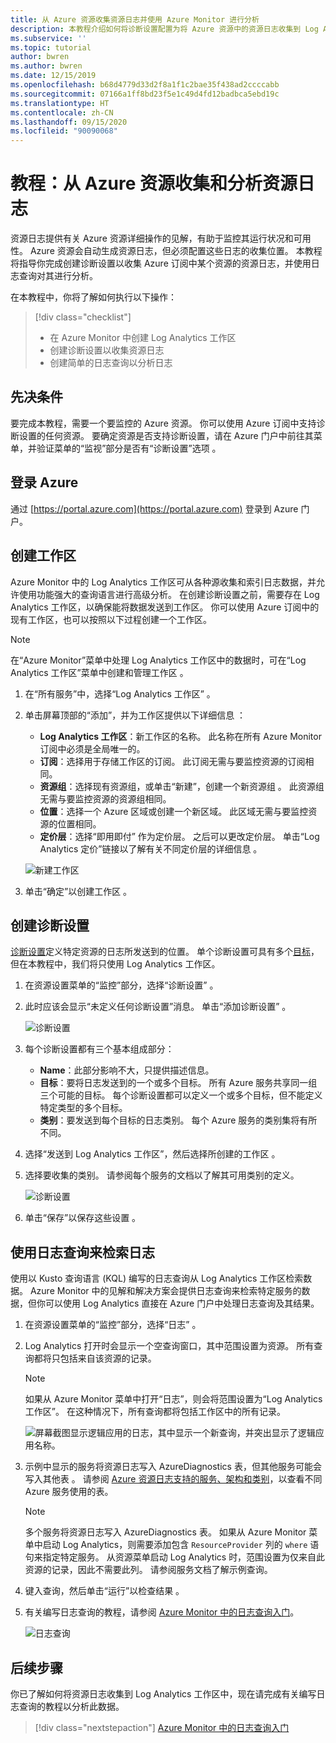 ```yaml
---
title: 从 Azure 资源收集资源日志并使用 Azure Monitor 进行分析
description: 本教程介绍如何将诊断设置配置为将 Azure 资源中的资源日志收集到 Log Analytics 工作区中，以通过日志查询对这些这些日志进行分析。
ms.subservice: ''
ms.topic: tutorial
author: bwren
ms.author: bwren
ms.date: 12/15/2019
ms.openlocfilehash: b68d4779d33d2f8a1f1c2bae35f438ad2ccccabb
ms.sourcegitcommit: 07166a1ff8bd23f5e1c49d4fd12badbca5ebd19c
ms.translationtype: HT
ms.contentlocale: zh-CN
ms.lasthandoff: 09/15/2020
ms.locfileid: "90090068"
---
```

# <a name="tutorial-collect-and-analyze-resource-logs-from-an-azure-resource"></a>教程：从 Azure 资源收集和分析资源日志

资源日志提供有关 Azure 资源详细操作的见解，有助于监控其运行状况和可用性。 Azure 资源会自动生成资源日志，但必须配置这些日志的收集位置。 本教程将指导你完成创建诊断设置以收集 Azure 订阅中某个资源的资源日志，并使用日志查询对其进行分析。

在本教程中，你将了解如何执行以下操作：

> [!div class="checklist"]
> * 在 Azure Monitor 中创建 Log Analytics 工作区
> * 创建诊断设置以收集资源日志 
> * 创建简单的日志查询以分析日志


## <a name="prerequisites"></a>先决条件

要完成本教程，需要一个要监控的 Azure 资源。 你可以使用 Azure 订阅中支持诊断设置的任何资源。 要确定资源是否支持诊断设置，请在 Azure 门户中前往其菜单，并验证菜单的“监视”部分是否有“诊断设置”选项   。


## <a name="log-in-to-azure"></a>登录 Azure
通过 [https://portal.azure.com](https://portal.azure.com) 登录到 Azure 门户。


## <a name="create-a-workspace"></a>创建工作区
Azure Monitor 中的 Log Analytics 工作区可从各种源收集和索引日志数据，并允许使用功能强大的查询语言进行高级分析。 在创建诊断设置之前，需要存在 Log Analytics 工作区，以确保能将数据发送到工作区。 你可以使用 Azure 订阅中的现有工作区，也可以按照以下过程创建一个工作区。 

> [!NOTE]
> 在“Azure Monitor”菜单中处理 Log Analytics 工作区中的数据时，可在“Log Analytics 工作区”菜单中创建和管理工作区   。

1. 在“所有服务”中，选择“Log Analytics 工作区”   。
2. 单击屏幕顶部的“添加”，并为工作区提供以下详细信息  ：
   - **Log Analytics 工作区**：新工作区的名称。 此名称在所有 Azure Monitor 订阅中必须是全局唯一的。
   - **订阅**：选择用于存储工作区的订阅。 此订阅无需与要监控资源的订阅相同。
   - **资源组**：选择现有资源组，或单击“新建”，创建一个新资源组  。 此资源组无需与要监控资源的资源组相同。
   - **位置**：选择一个 Azure 区域或创建一个新区域。 此区域无需与要监控资源的位置相同。
   - **定价层**：选择“即用即付”  作为定价层。 之后可以更改定价层。 单击“Log Analytics 定价”链接以了解有关不同定价层的详细信息  。

    ![新建工作区](media/tutorial-resource-logs/new-workspace.png)

3. 单击“确定”以创建工作区  。

## <a name="create-a-diagnostic-setting"></a>创建诊断设置
[诊断设置](../platform/diagnostic-settings.md)定义特定资源的日志所发送到的位置。 单个诊断设置可具有多个[目标](../platform/diagnostic-settings.md#destinations)，但在本教程中，我们将只使用 Log Analytics 工作区。

1. 在资源设置菜单的“监控”部分，选择“诊断设置”   。
2. 此时应该会显示“未定义任何诊断设置”消息。 单击“添加诊断设置”  。

    ![诊断设置](media/tutorial-resource-logs/diagnostic-settings.png)

3. 每个诊断设置都有三个基本组成部分：
 
   - **Name**：此部分影响不大，只提供描述信息。
   - **目标**：要将日志发送到的一个或多个目标。 所有 Azure 服务共享同一组三个可能的目标。 每个诊断设置都可以定义一个或多个目标，但不能定义特定类型的多个目标。 
   - **类别**：要发送到每个目标的日志类别。 每个 Azure 服务的类别集将有所不同。

4. 选择“发送到 Log Analytics 工作区”，然后选择所创建的工作区  。
5. 选择要收集的类别。 请参阅每个服务的文档以了解其可用类别的定义。

    ![诊断设置](media/tutorial-resource-logs/diagnostic-setting.png)

6. 单击“保存”以保存这些设置  。

    
 
 ## <a name="use-a-log-query-to-retrieve-logs"></a>使用日志查询来检索日志
使用以 Kusto 查询语言 (KQL) 编写的日志查询从 Log Analytics 工作区检索数据。 Azure Monitor 中的见解和解决方案会提供日志查询来检索特定服务的数据，但你可以使用 Log Analytics 直接在 Azure 门户中处理日志查询及其结果。 

1. 在资源设置菜单的“监控”部分，选择“日志”   。
2. Log Analytics 打开时会显示一个空查询窗口，其中范围设置为资源。 所有查询都将只包括来自该资源的记录。

    > [!NOTE]
    > 如果从 Azure Monitor 菜单中打开“日志”，则会将范围设置为“Log Analytics 工作区”。 在这种情况下，所有查询都将包括工作区中的所有记录。
   
    ![屏幕截图显示逻辑应用的日志，其中显示一个新查询，并突出显示了逻辑应用名称。](media/tutorial-resource-logs/logs.png)

4. 示例中显示的服务将资源日志写入 AzureDiagnostics 表，但其他服务可能会写入其他表  。 请参阅 [Azure 资源日志支持的服务、架构和类别](../platform/resource-logs-schema.md)，以查看不同 Azure 服务使用的表。

    > [!NOTE]
    > 多个服务将资源日志写入 AzureDiagnostics 表。 如果从 Azure Monitor 菜单中启动 Log Analytics，则需要添加包含 `ResourceProvider` 列的 `where` 语句来指定特定服务。 从资源菜单启动 Log Analytics 时，范围设置为仅来自此资源的记录，因此不需要此列。 请参阅服务文档了解示例查询。


5. 键入查询，然后单击“运行”以检查结果  。 
6. 有关编写日志查询的教程，请参阅 [Azure Monitor 中的日志查询入门](../log-query/get-started-queries.md)。

    ![日志查询](media/tutorial-resource-logs/log-query-1.png)




## <a name="next-steps"></a>后续步骤
你已了解如何将资源日志收集到 Log Analytics 工作区中，现在请完成有关编写日志查询的教程以分析此数据。

> [!div class="nextstepaction"]
> [Azure Monitor 中的日志查询入门](../log-query/get-started-queries.md)
